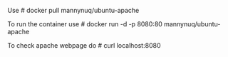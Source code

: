 Use # docker pull mannynuq/ubuntu-apache 

To run the container use # docker run -d -p 8080:80 mannynuq/ubuntu-apache

To check apache webpage do # curl localhost:8080
